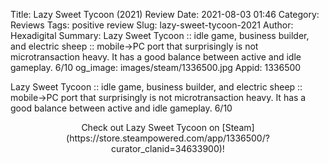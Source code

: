 Title: Lazy Sweet Tycoon (2021) Review
Date: 2021-08-03 01:46
Category: Reviews
Tags: positive review
Slug: lazy-sweet-tycoon-2021
Author: Hexadigital
Summary: Lazy Sweet Tycoon :: idle game, business builder, and electric sheep :: mobile->PC port that surprisingly is not microtransaction heavy. It has a good balance between active and idle gameplay. 6/10
og_image: images/steam/1336500.jpg
Appid: 1336500

Lazy Sweet Tycoon :: idle game, business builder, and electric sheep :: mobile->PC port that surprisingly is not microtransaction heavy. It has a good balance between active and idle gameplay. 6/10

<center>Check out Lazy Sweet Tycoon on [Steam](https://store.steampowered.com/app/1336500/?curator_clanid=34633900)!</center>

